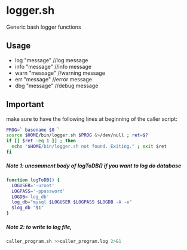 # logger.sh
Generic bash logger functions

## Usage
- log "message"  //log message
- info "message" //info message
- warn "message" //warning message
- err "message"  //error message
- dbg "message"  //debug message

## Important
make sure to have the following lines at beginning of the caller script:

```` bash
PROG=` basename $0 `
source $HOME/bin/logger.sh $PROG &>/dev/null ; ret=$?
if [[ $ret -eq 1 ]] ; then
  echo "$HOME/bin/logger.sh not found. Exiting." ; exit $ret
fi
````

##### Note 1: uncomment body of logToDB() if you want to log do database
```` bash
function logToDB() {
  LOGUSER='-uroot'
  LOGPASS='-ppassword'
  LOGDB='log_db'
  log_db="mysql $LOGUSER $LOGPASS $LOGDB -A -e"
  $log_db "$1"
}
````

##### Note 2: to write to log file,

```` bash
caller_program.sh >>caller_program.log 2>&1
````

